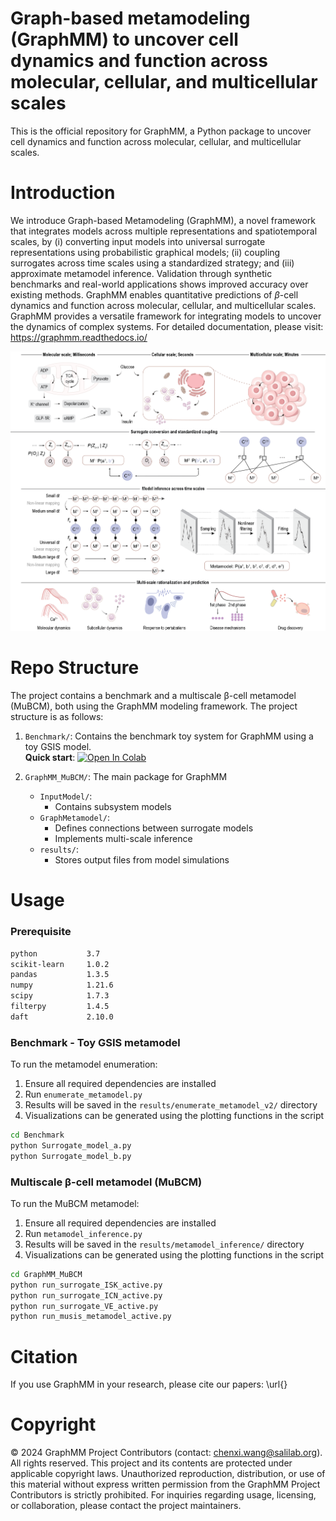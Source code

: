 # Graph-based metamodeling (GraphMM) to uncover cell dynamics and function across molecular, cellular, and multicellular scales

This is the official repository for GraphMM, a Python package to uncover cell dynamics and function across molecular, cellular, and multicellular scales.

# Introduction

We introduce Graph-based Metamodeling (GraphMM), a novel framework that integrates models across multiple representations and spatiotemporal scales, by (i) converting input models into universal surrogate representations using probabilistic graphical models; (ii) coupling surrogates across time scales using a standardized strategy; and (iii) approximate metamodel inference. Validation through synthetic benchmarks and real-world applications shows improved accuracy over existing methods. GraphMM enables quantitative predictions of $\beta$-cell dynamics and function across molecular, cellular, and multicellular scales. GraphMM provides a versatile framework for integrating models to uncover the dynamics of complex systems. 
For detailed documentation, please visit: https://graphmm.readthedocs.io/

<p align="center">
  <img src="./GraphMM.png" width="800"/>
</p>


# Repo Structure

The project contains a benchmark and a multiscale β-cell metamodel (MuBCM), both using the GraphMM modeling framework. The project structure is as follows:
1. `Benchmark/`: Contains the benchmark toy system for GraphMM using a toy GSIS model.  
**Quick start**: [![Open In Colab](https://colab.research.google.com/assets/colab-badge.svg)](https://colab.research.google.com/drive/1K5eKwQ1fXwWwJiVSIqbV4sTWd_qw-4GL)
   

2. `GraphMM_MuBCM/`: The main package for GraphMM
     - `InputModel/`:
        - Contains subsystem models 
    - `GraphMetamodel/`:
        - Defines connections between surrogate models
        - Implements multi-scale inference
    - `results/`:
        - Stores output files from model simulations   



# Usage

### Prerequisite

```bash
python           3.7
scikit-learn     1.0.2
pandas           1.3.5
numpy            1.21.6
scipy            1.7.3
filterpy         1.4.5
daft             2.10.0
```

### Benchmark - Toy GSIS metamodel
To run the metamodel enumeration:
1. Ensure all required dependencies are installed
2. Run `enumerate_metamodel.py`
3. Results will be saved in the `results/enumerate_metamodel_v2/` directory
4. Visualizations can be generated using the plotting functions in the script

```bash
cd Benchmark
python Surrogate_model_a.py
python Surrogate_model_b.py
```

### Multiscale β-cell metamodel (MuBCM)
To run the MuBCM metamodel:
1. Ensure all required dependencies are installed
2. Run `metamodel_inference.py`
3. Results will be saved in the `results/metamodel_inference/` directory
4. Visualizations can be generated using the plotting functions in the script

```bash
cd GraphMM_MuBCM
python run_surrogate_ISK_active.py
python run_surrogate_ICN_active.py
python run_surrogate_VE_active.py
python run_musis_metamodel_active.py
```



# Citation

If you use GraphMM in your research, please cite our papers: \url{}

# Copyright

© 2024 GraphMM Project Contributors (contact: <a href="mailto:chenxi.wang@salilab.org">chenxi.wang@salilab.org</a>). All rights reserved. This project and its contents are protected under applicable copyright laws. Unauthorized reproduction, distribution, or use of this material without express written permission from the GraphMM Project Contributors is strictly prohibited. For inquiries regarding usage, licensing, or collaboration, please contact the project maintainers.
